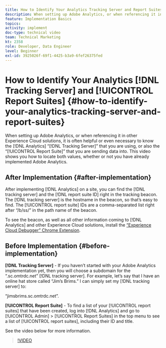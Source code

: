 ```yaml
---
title: How to Identify Your Analytics Tracking Server and Report Suites
description: When setting up Adobe Analytics, or when referencing it in other Experience Cloud solutions, it is often helpful or even necessary to know the Analytics “Tracking Server” that you are using, or also the “Report Suite” that you are sending data into. This video shows you how to locate both values, whether or not you have already implemented Adobe Analytics.
feature: Implementation Basics
topics: 
activity: implement
doc-type: technical video
team: Technical Marketing
kt: 2358
role: Developer, Data Engineer
level: Beginner
exl-id: 3925026f-69f1-4425-b3a9-6fef26375fed
---
```

# How to Identify Your Analytics [!DNL Tracking Server] and [!UICONTROL Report Suites] {#how-to-identify-your-analytics-tracking-server-and-report-suites}

When setting up Adobe Analytics, or when referencing it in other Experience Cloud solutions, it is often helpful or even necessary to know the [!DNL Analytics] “[!DNL Tracking Server]” that you are using, or also the “[!UICONTROL Report Suite]” that you are sending data into. This video shows you how to locate both values, whether or not you have already implemented Adobe Analytics.

## After Implementation {#after-implementation}

After implementing [!DNL Analytics] on a site, you can find the [!DNL tracking server] and the [!DNL report suite ID] right in the tracking beacon. The [!DNL tracking server] is the hostname in the beacon, so that’s easy to find. The [!UICONTROL report suite] IDs are a comma-separated list right after “/b/ss/” in the path name of the beacon.

To see the beacon, as well as all other information coming to [!DNL Analytics] and other Experience Cloud solutions, install the [“Experience Cloud Debugger” Chrome Extension](https://chrome.google.com/webstore/detail/adobe-experience-cloud-de/ocdmogmohccmeicdhlhhgepeaijenapj?hl=en).

## Before Implementation {#before-implementation}

**[!DNL Tracking Server]** - If you haven’t started with your Adobe Analytics implementation yet, then you will choose a subdomain for the “.sc.omtrdc.net” [!DNL tracking server]. For example, let’s say that I have an online hat store called “Jim’s Brims.” I can simply set my [!DNL tracking server] to:

“jimsbrims.sc.omtrdc.net”.

**[!UICONTROL Report Suite]** - To find a list of your [!UICONTROL report suites] that have been created, log into [!DNL Analytics] and go to [!UICONTROL Admin] &gt; [!UICONTROL Report Suites] in the top menu to see a list of [!UICONTROL report suites], including their ID and title.

See the video below for more information.

>[!VIDEO](https://video.tv.adobe.com/v/26061/?quality=12&learn=on)
